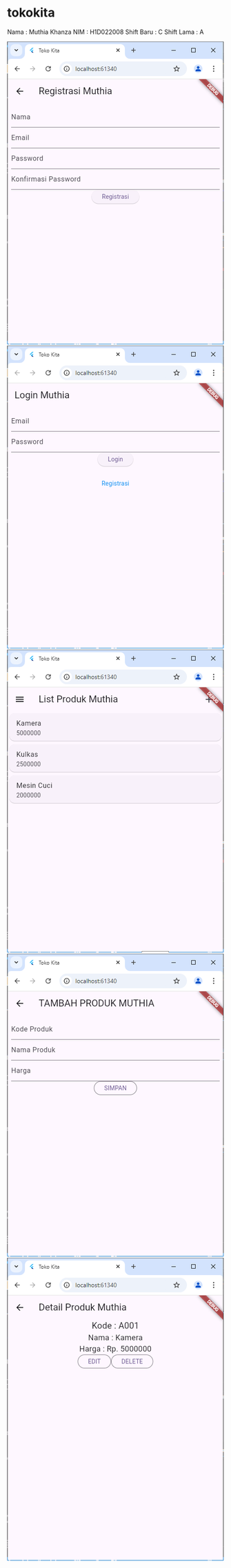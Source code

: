 # tokokita

Nama : Muthia Khanza
NIM : H1D022008
Shift Baru : C
Shift Lama : A

![Lampiran Registrasi](registrasi.png)
![Lampiran Login](login.png)
![Lampiran Produk](produk.png)
![Lampiran Tambah Produk](tambahproduk.png)
![Lampiran Detail Produk](detailproduk.png)
